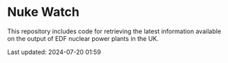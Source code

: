 # Nuke Watch

This repository includes code for retrieving the latest information available on the output of EDF nuclear power plants in the UK.

Last updated: 2024-07-20 01:59